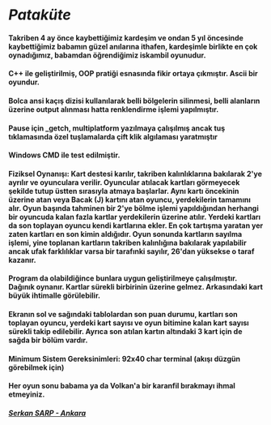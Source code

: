# _Pataküte_

#### Takriben 4 ay önce kaybettiğimiz kardeşim ve ondan 5 yıl öncesinde kaybettiğimiz babamın güzel anılarına ithafen, kardeşimle birlikte en çok oynadığımız, babamdan öğrendiğimiz iskambil oyunudur.

#### C++ ile geliştirilmiş, OOP pratiği esnasında fikir ortaya çıkmıştır. Ascii bir oyundur.
#### Bolca ansi kaçış dizisi kullanılarak belli bölgelerin silinmesi, belli alanların üzerine output alınması hatta renklendirme işlemi yapılmıştır.
#### Pause için _getch, multiplatform yazılmaya çalışılmış ancak tuş tıklamasında özel tuşlamalarda çift klik algılaması yaratmıştır
#### Windows CMD ile test edilmiştir.
#### Fiziksel Oynanışı: Kart destesi karılır, takriben kalınlıklarına bakılarak 2'ye ayrılır ve oyunculara verilir. Oyuncular atılacak kartları görmeyecek şekilde tutup üstten sırasıyla atmaya başlarlar. Aynı kartı öncekinin üzerine atan veya Bacak (J) kartını atan oyuncu, yerdekilerin tamamını alır. Oyun başında tahminen bir 2'ye bölme işlemi yapıldığından herhangi bir oyuncuda kalan fazla kartlar yerdekilerin üzerine atılır. Yerdeki kartları da son toplayan oyuncu kendi kartlarına ekler. En çok tartışma yaratan yer zaten kartları en son kimin aldığıdır. Oyun sonunda kartların sayılma işlemi, yine toplanan kartların takriben kalınlığına bakılarak yapılabilir ancak ufak farklılıklar varsa bir tarafınki sayılır, 26'dan yüksekse o taraf kazanır.
#### Program da olabildiğince bunlara uygun geliştirilmeye çalışılmıştır. Dağınık oynanır. Kartlar sürekli birbirinin üzerine gelmez. Arkasındaki kart büyük ihtimalle görülebilir.
#### Ekranın sol ve sağındaki tablolardan son puan durumu, kartları son toplayan oyuncu, yerdeki kart sayısı ve oyun bitimine kalan kart sayısı sürekli takip edilebilir. Ayrıca son atılan kartın altındaki 3 kart için de sağda bir bölüm vardır. 
#### Minimum Sistem Gereksinimleri: 92x40 char terminal (akışı düzgün görebilmek için)
#### Her oyun sonu babama ya da Volkan'a bir karanfil bırakmayı ihmal etmeyiniz.
##### <ins>Serkan SARP - Ankara</ins>
